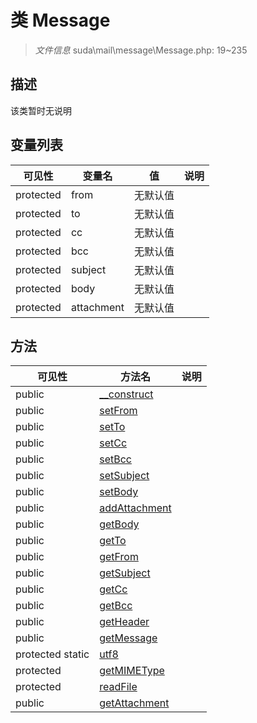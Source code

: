 #  类 Message

> *文件信息* suda\mail\message\Message.php: 19~235



## 描述

该类暂时无说明





## 变量列表
| 可见性 |  变量名  |  值| 说明 |
|--------|----|---|---|
| protected   | from | 无默认值 | | 
| protected   | to | 无默认值 | | 
| protected   | cc | 无默认值 | | 
| protected   | bcc | 无默认值 | | 
| protected   | subject | 无默认值 | | 
| protected   | body | 无默认值 | | 
| protected   | attachment | 无默认值 | | 



## 方法


| 可见性 | 方法名 | 说明 |
|--------|-------|------|
| public |[__construct](Message/__construct.md) |  |
| public |[setFrom](Message/setFrom.md) |  |
| public |[setTo](Message/setTo.md) |  |
| public |[setCc](Message/setCc.md) |  |
| public |[setBcc](Message/setBcc.md) |  |
| public |[setSubject](Message/setSubject.md) |  |
| public |[setBody](Message/setBody.md) |  |
| public |[addAttachment](Message/addAttachment.md) |  |
| public |[getBody](Message/getBody.md) |  |
| public |[getTo](Message/getTo.md) |  |
| public |[getFrom](Message/getFrom.md) |  |
| public |[getSubject](Message/getSubject.md) |  |
| public |[getCc](Message/getCc.md) |  |
| public |[getBcc](Message/getBcc.md) |  |
| public |[getHeader](Message/getHeader.md) |  |
| public |[getMessage](Message/getMessage.md) |  |
| protected static|[utf8](Message/utf8.md) |  |
| protected |[getMIMEType](Message/getMIMEType.md) |  |
| protected |[readFile](Message/readFile.md) |  |
| public |[getAttachment](Message/getAttachment.md) |  |
